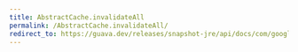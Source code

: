 ```yaml
---
title: AbstractCache.invalidateAll
permalink: /AbstractCache.invalidateAll/
redirect_to: https://guava.dev/releases/snapshot-jre/api/docs/com/google/common/cache/AbstractCache.html#invalidateAll--
---
```

